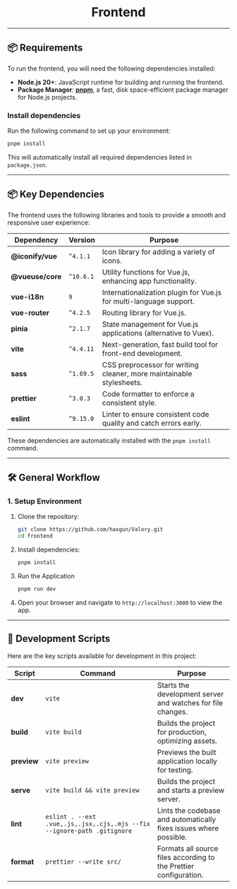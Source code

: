 <div align="center">

# Frontend

</div>

---

## 📦 Requirements

To run the frontend, you will need the following dependencies installed:

- **Node.js 20+**: JavaScript runtime for building and running the frontend.
- **Package Manager**: [**pnpm**](https://pnpm.io/), a fast, disk space-efficient package manager for Node.js projects.

### Install dependencies  
Run the following command to set up your environment:  
```bash
pnpm install
```

This will automatically install all required dependencies listed in `package.json`.

---

## 📦 Key Dependencies

The frontend uses the following libraries and tools to provide a smooth and responsive user experience:

| Dependency                          | Version        | Purpose                                                                 |
|--------------------------------------|----------------|-------------------------------------------------------------------------|
| **@iconify/vue**                     | `^4.1.1`       | Icon library for adding a variety of icons.                            |
| **@vueuse/core**                     | `^10.6.1`      | Utility functions for Vue.js, enhancing app functionality.             |
| **vue-i18n**                         | `9`            | Internationalization plugin for Vue.js for multi-language support.    |
| **vue-router**                       | `^4.2.5`       | Routing library for Vue.js.                                            |
| **pinia**                            | `^2.1.7`       | State management for Vue.js applications (alternative to Vuex).       |
| **vite**                             | `^4.4.11`      | Next-generation, fast build tool for front-end development.            |
| **sass**                             | `^1.69.5`      | CSS preprocessor for writing cleaner, more maintainable stylesheets.   |
| **prettier**                         | `^3.0.3`       | Code formatter to enforce a consistent style.                         |
| **eslint**                           | `^9.15.0`      | Linter to ensure consistent code quality and catch errors early.      |

These dependencies are automatically installed with the `pnpm install` command.

---


## 🛠 General Workflow  

### 1. **Setup Environment**  
1. Clone the repository:  
   ```bash
   git clone https://github.com/haxgun/Valory.git
   cd frontend
   ```
2. Install dependencies:
    ```bash
    pnpm install
    ```

3. Run the Application
    ```bash
    pnpm run dev
   ```

4. Open your browser and navigate to `http://localhost:3000` to view the app.

---

## 🔩 Development Scripts

Here are the key scripts available for development in this project:

| Script             | Command                                  | Purpose                                                            |
|--------------------|------------------------------------------|--------------------------------------------------------------------|
| **dev**            | `vite`                                   | Starts the development server and watches for file changes.       |
| **build**          | `vite build`                             | Builds the project for production, optimizing assets.              |
| **preview**        | `vite preview`                           | Previews the built application locally for testing.               |
| **serve**          | `vite build && vite preview`             | Builds the project and starts a preview server.                   |
| **lint**           | `eslint . --ext .vue,.js,.jsx,.cjs,.mjs --fix --ignore-path .gitignore` | Lints the codebase and automatically fixes issues where possible. |
| **format**         | `prettier --write src/`                  | Formats all source files according to the Prettier configuration. |
